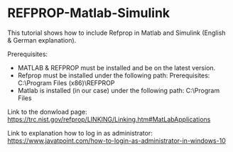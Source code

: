 # REFPROP-Matlab-Simulink
This tutorial shows how to include Refprop in Matlab and Simulink (English & German explanation). 

Prerequisites: 
  - MATLAB & REFPROP must be installed and be on the latest version. 
  - Refprop must be installed under the following path: Prerequisites: C:\Program Files (x86)\REFPROP  
  - Matlab is installed (in our case) under the following path: C:\Program Files

Link to the donwload page: https://trc.nist.gov/refprop/LINKING/Linking.htm#MatLabApplications

Link to explanation how to log in as administrator: https://www.javatpoint.com/how-to-login-as-administrator-in-windows-10
